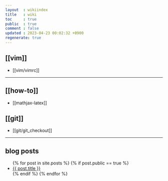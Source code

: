 ```yaml
---
layout  : wikiindex
title   : wiki
toc     : true
public  : true
comment : false
updated : 2023-04-23 00:02:32 +0900
regenerate: true
---
```


## [[vim]]
* [[vim/vimrc]]
---
## [[how-to]]

* [[mathjax-latex]]

## [[git]]
* [[git/git_checkout]]

---

## blog posts
<div>
    <ul>
{% for post in site.posts %}
    {% if post.public == true %}
        <li>
            <a class="post-link" href="{{ post.url | prepend: site.baseurl }}">
                {{ post.title }}
            </a>
        </li>
    {% endif %}
{% endfor %}
    </ul>
</div>

